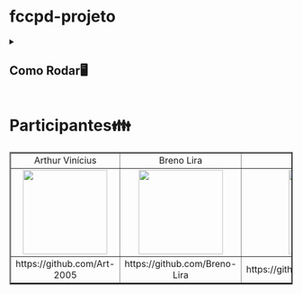 # fccpd-projeto
<details>
<summary><h2>Como Rodar🖥️</h2></summary>
<ul>

  <h2> 1. Instalar dependências </h2>

    pip install -r requirements.txt
  
  <h2> 2. Primeramente é necessario rodar o server </h2>
       
      python server.py
      
  <h2> 3. Divida o terminal e rode esse comando para criar um servidor simples na porta desejada (Nesse caso a 8000) </h2>
       
      python -m http.server 8000

  <h2> 4. Divida o terminal e rode o client </h2>

     python client.py
  
  <h2> 5. Abra o seu navegador e entre no servidor local </h2>
       
      http://localhost:8000/

  <h2> OBS‼️ Se quiser simular uma comunicação entre 2 usuarios, abra o mesmo servidor em uma nova aba do navegador </h2>
      
      http://localhost:8000/

</ul>
</details>

<h1> Participantes👪</h1>

<div align="center">
  <table border="2">
    <tr>
        <td align="center">Arthur Vinícius</td>
        <td align="center">Breno Lira</td>
        <td align="center">Lucas de Holanda</td>
        <td align="center">Anderson Gomes</td>
        <td align="center">Felipe Nunes</td>
        <td align="center">Artur Souto Maior</td>
    </tr>
    <tr>
        <td align="center"><img src="https://github.com/AndG087/Projeto-de-FDS/assets/142419627/ee4d0a6a-45df-41bb-bd38-71cb17538edc" width="150"></td>
        <td align="center"><img src="https://github.com/AndG087/Projeto-de-FDS/assets/142419627/22b74108-f0a6-4b44-812a-4801a5293dc6" width="150"></td>
        <td align="center"><img src="https://github.com/AndG087/Projeto-de-FDS/assets/142419627/f32202d0-11a7-4441-9066-0cea637c615d" width="150"></td>
        <td align="center"><img src="https://github.com/AndG087/Projeto-de-FDS/assets/142419627/9e367ee6-7875-4c1f-9d52-ce518143deec" width="150"></td>
        <td align="center"><img src="https://github.com/AndG087/Projeto-de-FDS/assets/142419627/241052f5-0ce5-4bdf-b633-3813efadad2c" width="150"></td>
        <td align="center"><img src="https://avatars.githubusercontent.com/u/134516887?v=4" width="150"></td>
    </tr>
    <tr>
        <td align="center">https://github.com/Art-2005</td>
        <td align="center">https://github.com/Breno-Lira</td>
        <td align="center">https://github.com/LucasHolandaBarros</td>
        <td align="center">https://github.com/AndG087</td>
        <td align="center">https://github.com/FelipeNMorgado</td>
        <td align="center">https://github.com/ArturSouto</td>
    </tr>
  </table>
</div>
